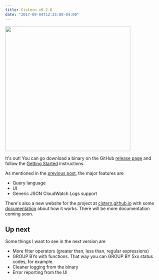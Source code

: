 ```yaml
---
title: Cistern v0.2.0
date: "2017-09-04T12:35:00-04:00"
---
```


<img src='/img/2017/09/cistern-v0.2.0.png' width=400/>

It's out! You can go download a binary on the GitHub [release page](https://github.com/Cistern/cistern/releases/tag/v0.2.0)
and follow the [Getting Started](https://cistern.github.io/docs/#getting-started) instructions.

As mentioned in the [previous post](/2017/08/31/whats-coming-in-cistern-v020/), the major features are

* Query language
* UI
* Generic JSON CloudWatch Logs support

There's also a new website for the project at [cistern.github.io](https://cistern.github.io/) with
some [documentation](https://cistern.github.io/docs/) about how it works. There will be more
documentation coming soon.

## Up next

Some things I want to see in the next version are

* More filter operators (greater than, less than, regular expressions)
* GROUP BYs with functions. That way you can GROUP BY 5xx status codes, for example.
* Cleaner logging from the binary
* Error reporting from the UI
